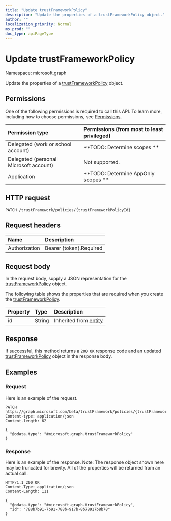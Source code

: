 ```yaml
---
title: "Update trustFrameworkPolicy"
description: "Update the properties of a trustFrameworkPolicy object."
author: ""
localization_priority: Normal
ms.prod: ""
doc_type: apiPageType
---
```


# Update trustFrameworkPolicy

Namespace: microsoft.graph

Update the properties of a [trustFrameworkPolicy](../resources/trustframeworkpolicy.md) object.

## Permissions
One of the following permissions is required to call this API. To learn more, including how to choose permissions, see [Permissions](/concepts/permissions-reference.md).

|Permission type|Permissions (from most to least privileged)|
|:---|:---|
|Delegated (work or school account)|**TODO: Determine scopes **|
|Delegated (personal Microsoft account)|Not supported.|
|Application|**TODO: Determine AppOnly scopes **|

## HTTP request
<!-- {
  "blockType": "ignored"
}
-->
``` http
PATCH /trustFramework/policies/{trustFrameworkPolicyId}
```

## Request headers
|Name|Description|
|:---|:---|
|Authorization|Bearer {token}.Required|

## Request body
In the request body, supply a JSON representation for the [trustFrameworkPolicy](../resources/trustframeworkpolicy.md) object.

The following table shows the properties that are required when you create the [trustFrameworkPolicy](../resources/trustframeworkpolicy.md).

|Property|Type|Description|
|:---|:---|:---|
|id|String| Inherited from [entity](../resources/entity.md)|



## Response
If successful, this method returns a `200 OK` response code and an updated [trustFrameworkPolicy](../resources/trustframeworkpolicy.md) object in the response body.

## Examples

### Request
Here is an example of the request.
<!-- {
  "blockType": "request",
  "name": "update_trustframeworkpolicy"
}
-->
``` http
PATCH https://graph.microsoft.com/beta/trustFramework/policies/{trustFrameworkPolicyId}
Content-type: application/json
Content-length: 62

{
  "@odata.type": "#microsoft.graph.trustFrameworkPolicy"
}
```

### Response
Here is an example of the response. Note: The response object shown here may be truncated for brevity. All of the properties will be returned from an actual call.
<!-- {
  "blockType": "response",
  "truncated": true
}
-->
``` http
HTTP/1.1 200 OK
Content-Type: application/json
Content-Length: 111

{
  "@odata.type": "#microsoft.graph.trustFrameworkPolicy",
  "id": "788b7b91-7b91-788b-917b-8b78917b8b78"
}
```

